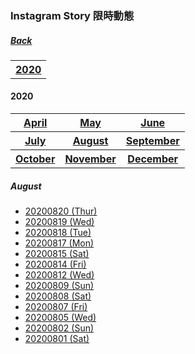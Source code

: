 ### Instagram Story 限時動態
##### [Back](IG_List.md)

<table>
<tr>
<th><a href="#2020">2020</a></th>
</tr>
</table>

<a name="2020"></a>
#### 2020
<table>

<tr>
<th><a href="#Apr2020">April</a></th>
<th><a href="#May2020">May</a></th>
<th><a href="#Jun2020">June</a></th>
</tr>
<tr>
<th><a href="#Jul2020">July</a></th>
<th><a href="#Aug2020">August</a></th>
<th><a href="#Sep2020">September</a></th>
</tr>
<tr>
<th><a href="#Oct2020">October</a></th>
<th><a href="#Nov2020">November</a></th>
<th><a href="#Dec2020">December</a></th>
</tr>
</table>

<a name="Aug2020"></a>
##### August
- [20200820 (Thur)](IGstory/20200820.md)
- [20200819 (Wed)](IGstory/20200819.md)
- [20200818 (Tue)](IGstory/20200818.md)
- [20200817 (Mon)](IGstory/20200817.md)
- [20200815 (Sat)](IGstory/20200815.md)
- [20200814 (Fri)](IGstory/20200814.md)
- [20200812 (Wed)](IGstory/20200812.md)
- [20200809 (Sun)](IGstory/20200809.md)
- [20200808 (Sat)](IGstory/20200808.md)
- [20200807 (Fri)](IGstory/20200807.md)
- [20200805 (Wed)](IGstory/20200805.md)
- [20200802 (Sun)](IGstory/20200802.md)
- [20200801 (Sat)](IGstory/20200801.md)

